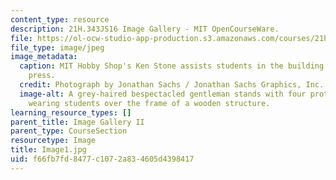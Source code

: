 ```yaml
---
content_type: resource
description: 21H.343JS16 Image Gallery - MIT OpenCourseWare.
file: https://ol-ocw-studio-app-production.s3.amazonaws.com/courses/21h-343j-making-books-the-renaissance-and-today-spring-2016/f66fb7fd8477c1072a834605d4398417_Image1.jpg
file_type: image/jpeg
image_metadata:
  caption: MIT Hobby Shop's Ken Stone assists students in the building of the printing
    press.
  credit: Photograph by Jonathan Sachs / Jonathan Sachs Graphics, Inc.
  image-alt: A grey-haired bespectacled gentleman stands with four protective-goggle
    wearing students over the frame of a wooden structure.
learning_resource_types: []
parent_title: Image Gallery II
parent_type: CourseSection
resourcetype: Image
title: Image1.jpg
uid: f66fb7fd-8477-c107-2a83-4605d4398417
---
```

